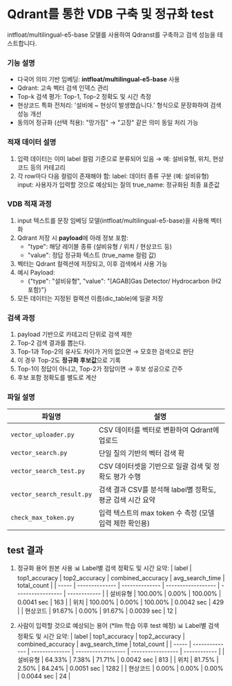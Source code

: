 # Qdrant를 통한 VDB 구축 및 정규화 test
intfloat/multilingual-e5-base 모델를 사용하여 Qdranst를 구축하고 검색 성능을 테스트합니다.

### 기능 설명
- 다국어 의미 기반 임베딩: **intfloat/multilingual-e5-base** 사용
- Qdrant: 고속 벡터 검색 인덱스 관리
- Top-k 검색 평가: Top-1, Top-2 정확도 및 시간 측정
- 현상코드 특화 전처리: '설비에 ~ 현상이 발생했습니다.' 형식으로 문장화하여 검색 성능 개선
- 동의어 정규화 (선택 적용): "망가짐" → "고장" 같은 의미 동일 처리 가능

### 적재 데이터 설명
1. 입력 데이터는 이미 label 컬럼 기준으로 분류되어 있음 → 예: 설비유형, 위치, 현상코드 등의 카테고리
2. 각 row마다 다음 컬럼이 존재해야 함:
  label: 데이터 종류 구분 (예: 설비유형)
  input: 사용자가 입력할 것으로 예상되는 질의
  true_name: 정규화된 최종 표준값

### VDB 적재 과정
1. input 텍스트를 문장 임베딩 모델(intfloat/multilingual-e5-base)을 사용해 벡터화
2. Qdrant 저장 시 **payload**에 아래 정보 포함:
    - "type": 해당 레이블 종류 (설비유형 / 위치 / 현상코드 등)
    - "value": 정답 정규화 텍스트 (true_name 컬럼 값)
2. 벡터는 Qdrant 컬렉션에 저장되고, 이후 검색에서 사용 가능
3. 예시 Payload:
    - {"type": "설비유형", "value": "[AGAB]Gas Detector/ Hydrocarbon (H2 포함)"}
4. 모든 데이터는 지정된 컬렉션 이름(dic_table)에 일괄 저장

### 검색 과정
1. payload 기반으로 카테고리 단위로 검색 제한
2. Top-2 검색 결과를 뽑는다.
3. Top-1과 Top-2의 유사도 차이가 거의 없으면 → 모호한 검색으로 판단
4. 이 경우 Top-2도 **정규화 후보값**으로 기록
5. Top-1이 정답이 아니고, Top-2가 정답이면 → 후보 성공으로 간주
6. 후보 포함 정확도를 별도로 계산

### 파일 설명
| 파일명                       | 설명                                     |
| ------------------------- | -------------------------------------- |
| `vector_uploader.py`      | CSV 데이터를 벡터로 변환하여 Qdrant에 업로드          |
| `vector_search.py`        | 단일 질의 기반의 벡터 검색 확         |
| `vector_search_test.py`   | CSV 데이터셋을 기반으로 일괄 검색 및 정확도 평가 수행       |
| `vector_search_result.py` | 검색 결과 CSV를 분석해 label별 정확도, 평균 검색 시간 요약 |
| `check_max_token.py`      | 입력 텍스트의 max token 수 측정 (모델 입력 제한 확인용)  |


## test 결과
1) 정규화 용어 원본 사용
📊 Label별 검색 정확도 및 시간 요약:
| label | top1\_accuracy | top2\_accuracy | combined\_accuracy | avg\_search\_time | total\_count |
| ----- | -------------- | -------------- | ------------------ | ----------------- | ------------ |
| 설비유형  | 100.00%        | 0.00%          | 100.00%            | 0.0041 sec        | 163          |
| 위치    | 100.00%        | 0.00%          | 100.00%            | 0.0042 sec        | 429          |
| 현상코드  | 91.67%         | 0.00%          | 91.67%             | 0.0039 sec        | 12           |

2) 사람이 입력할 것으로 예상되는 용어 (*llm 학습 이후 test 예정)
📊 Label별 검색 정확도 및 시간 요약:
| label | top1\_accuracy | top2\_accuracy | combined\_accuracy | avg\_search\_time | total\_count |
| ----- | -------------- | -------------- | ------------------ | ----------------- | ------------ |
| 설비유형  | 64.33%         | 7.38%          | 71.71%             | 0.0042 sec        | 813          |
| 위치    | 81.75%         | 2.50%          | 84.24%             | 0.0051 sec        | 1282         |
| 현상코드  | 0.00%          | 0.00%          | 0.00%              | 0.0044 sec        | 24           |

